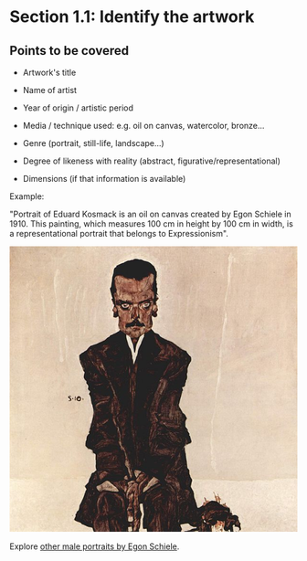 # Section 1.1: Identify the artwork

## Points to be covered

* Artwork's title

* Name of artist

* Year of origin / artistic period

* Media / technique used: e.g. oil on canvas, watercolor, bronze...

* Genre (portrait, still-life, landscape...)

* Degree of likeness with reality (abstract, figurative/representational)

* Dimensions (if that information is available)



Example:

"Portrait of Eduard Kosmack is an oil on canvas created by Egon Schiele in 1910. This painting, which measures 100 cm in height by 100 cm in width, is a representational portrait that belongs to Expressionism".

![](/assets/605px-Egon_Schiele_061.jpg)


Explore [other male portraits by Egon Schiele](https://commons.wikimedia.org/wiki/Male_Portraits_by_Egon_Schiele). 


